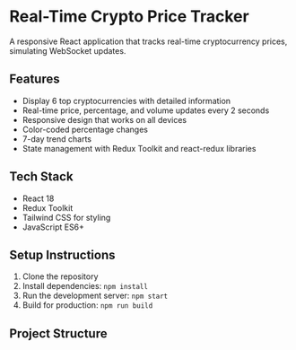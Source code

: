 # Real-Time Crypto Price Tracker

A responsive React application that tracks real-time cryptocurrency prices, simulating WebSocket updates.

## Features

- Display 6 top cryptocurrencies with detailed information
- Real-time price, percentage, and volume updates every 2 seconds
- Responsive design that works on all devices
- Color-coded percentage changes
- 7-day trend charts
- State management with Redux Toolkit and react-redux libraries

## Tech Stack

- React 18
- Redux Toolkit
- Tailwind CSS for styling
- JavaScript ES6+

## Setup Instructions

1. Clone the repository
2. Install dependencies: `npm install`
3. Run the development server: `npm start`
4. Build for production: `npm run build`

## Project Structure